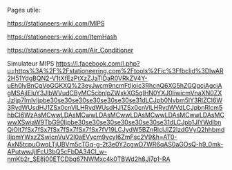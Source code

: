 Pages utile:

https://stationeers-wiki.com/MIPS

https://stationeers-wiki.com/ItemHash

https://stationeers-wiki.com/Air_Conditioner

Simulateur MIPS
https://l.facebook.com/l.php?u=https%3A%2F%2Fstationeering.com%2Ftools%2Fic%3Ffbclid%3DIwAR2H51YdgBQN2-V1tXfEzPtXzZJaTlDaR0VRkZV4Y-uEh0lyBnCgVoGGKXQ%23eyJwcm9ncmFtIjoic3RhcnQ6XG5hZGQgcjAgcjAgMSAjIEluY3JlbWVudCByMC5cbnlpZWxkXG5qIHN0YXJ0IiwicmVnaXN0ZXJzIjp7ImlvIjpbe30se30se30se30se30se30se31dLCJpb0Nvbm5lY3RlZCI6W3RydWUsdHJ1ZSx0cnVlLHRydWUsdHJ1ZSx0cnVlLHRydWVdLCJpbnRlcm5hbCI6WzAsMCwwLDAsMCwwLDAsMCwwLDAsMCwwLDAsMCwwLDAsMCwwXSwiaW9TbG90Ijpbe30se30se30se30se30se30se31dLCJpb1JlYWdlbnQiOlt7fSx7fSx7fSx7fSx7fSx7fSx7fV19LCJydW5BZnRlclJlZ2lzdGVyQ2hhbmdlIjpmYWxzZSwicnVuV2l0aEVycm9ycyI6ZmFsc2V9&h=AT0-AxN5tcpuOwqLTjUBVm5cTGq-g-2t3e0Y2cgwD7WR6qAS0aGOsQ-h9_0mk-APutwwJjIFcU3bQ5cFbDA34Cl_w-nmKb2r_SE8j00ETCDbq67NWMxc4k0TBWd2h8Ji7p1-RA
